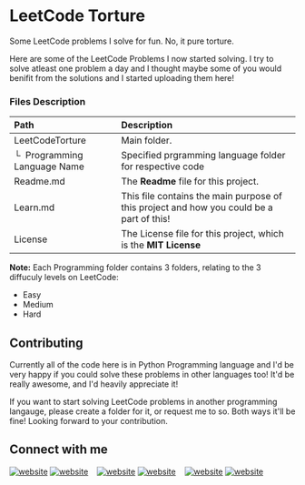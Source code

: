 # LeetCode Torture
Some LeetCode problems I solve for fun. No, it pure torture.

Here are some of the LeetCode Problems I now started solving. I try to solve atleast one problem a day and I thought maybe some of you would benifit from the solutions and I started uploading them here!


### Files Description
| Path | Description
| :--- | :----------
| LeetCodeTorture | Main folder.
| &boxur;&nbsp; Programming Language Name | Specified prgramming language folder for respective code
| Readme.md | The **Readme** file for this project.
| Learn.md | This file contains the main purpose of this project and how you could be a part of this!
| License | The License file for this project, which is the **MIT License**

**Note:** Each Programming folder contains 3 folders, relating to the 3 diffuculy levels on LeetCode:
* Easy
* Medium 
* Hard

## Contributing
Currently all of the code here is in Python Programming language and I'd be very happy if you could solve these problems in other languages too! It'd be really awesome, and I'd heavily appreciate it!

If you want to start solving LeetCode problems in another programming langauge, please create a folder for it, or request me to so. Both ways it'll be fine! Looking forward to your contribution.

## Connect with me

[![website](https://img.icons8.com/color/48/000000/twitter--v1.png)](https://twitter.com/Muhamma63227121#gh-light-mode-only)
[![website](https://img.icons8.com/color/48/000000/twitter--v1.png)](https://twitter.com/Muhamma63227121#gh-dark-mode-only)
&nbsp;&nbsp;
[![website](https://img.icons8.com/color/48/000000/medium-monogram.png)](https://medium.com/@muhammadanas0716#gh-light-mode-only)
[![website](https://img.icons8.com/color/48/000000/medium-monogram.png)](https://medium.com/@muhammadanas0716#gh-dark-mode-only)
&nbsp;&nbsp;
[![website](https://img.icons8.com/color/48/000000/linkedin.png)](https://www.linkedin.com/in/muhammad-anas-63744b235/#gh-light-mode-only)
[![website](https://img.icons8.com/color/48/000000/linkedin.png)](https://www.linkedin.com/in/muhammad-anas-63744b235/#gh-dark-mode-only)
